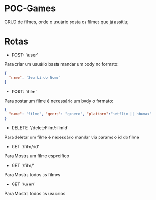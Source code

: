 # POC-Games
CRUD de filmes, onde o usuário posta os filmes que já assitiu;


# Rotas

- POST: '/user'

Para criar um usuário basta mandar um body no formato:

```json
{
  "name": "Seu Lindo Nome"
}
```

- POST: '/film'

Para postar um filme é necessário um body o formato:

```json
{
  "name": "filme", "genre": "genero", "platform":"netflix || hbomax"
}
```

- DELETE: '/deleteFilm/:filmId'

Para deletar um filme é necessário mandar via params o id do filme


- GET '/film/:id'

Para Mostra um filme especifico

- GET '/film/'

Para Mostra todos os filmes

- GET '/user/'

Para Mostra todos os usuarios






